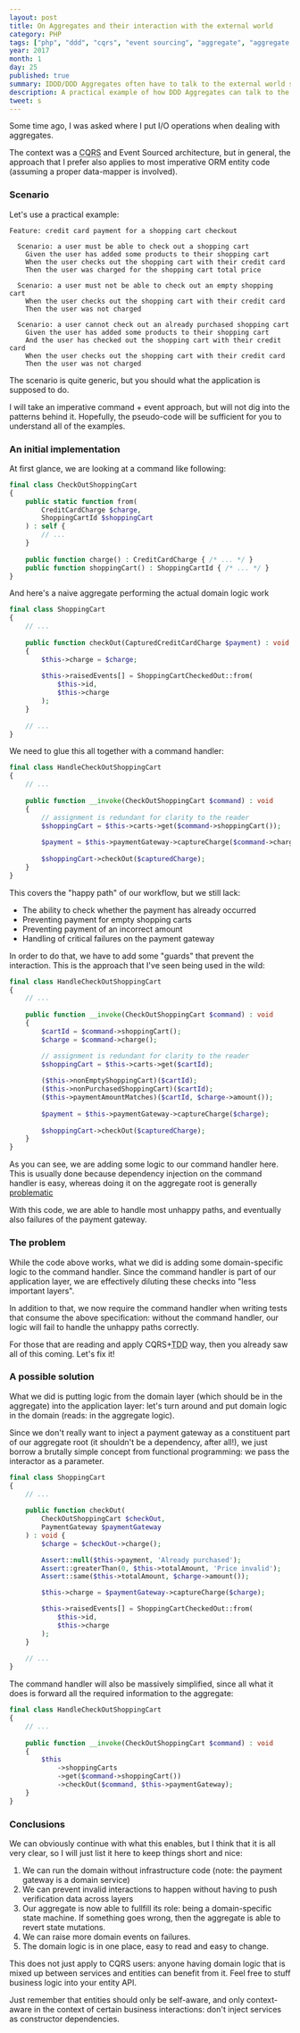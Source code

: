 ```yaml
---
layout: post
title: On Aggregates and their interaction with the external world
category: PHP
tags: ["php", "ddd", "cqrs", "event sourcing", "aggregate", "aggregate root", "patterns", "clean code"]
year: 2017
month: 1
day: 25
published: true
summary: IDDD/DDD Aggregates often have to talk to the external world somehow: a practical approachs
description: A practical example of how DDD Aggregates can talk to the external world without the need to "know" about its 
tweet: s
---
```


<p>
    Some time ago, I was asked where I put I/O operations when dealing with
    aggregates.
</p>

<div data-tweet-id="808545609468801024" class="twitter-tweet"></div>

<p>
    The context was a <abbr title="command query responsibility segregation">CQRS</abbr>
    and Event Sourced architecture, but in general, the approach that I prefer also applies to most
    imperative ORM entity code (assuming a proper data-mapper is involved).
</p>

<h3>Scenario</h3>

<p>
    Let's use a practical example:
</p>

~~~gherkin
Feature: credit card payment for a shopping cart checkout

  Scenario: a user must be able to check out a shopping cart
    Given the user has added some products to their shopping cart
    When the user checks out the shopping cart with their credit card
    Then the user was charged for the shopping cart total price
  
  Scenario: a user must not be able to check out an empty shopping cart
    When the user checks out the shopping cart with their credit card
    Then the user was not charged
  
  Scenario: a user cannot check out an already purchased shopping cart
    Given the user has added some products to their shopping cart
    And the user has checked out the shopping cart with their credit card
    When the user checks out the shopping cart with their credit card
    Then the user was not charged
~~~

<p>
    The scenario is quite generic, but you should what the application is supposed to do.
</p>

<p>
    I will take an imperative command + event approach, but will not dig into the patterns
    behind it. Hopefully, the pseudo-code will be sufficient for you to understand all
    of the examples.
</p>

<h3>An initial implementation</h3>

<p>
    At first glance, we are looking at a command like following:
</p>

~~~php
final class CheckOutShoppingCart
{
    public static function from(
        CreditCardCharge $charge,
        ShoppingCartId $shoppingCart
    ) : self {
        // ...
    }
    
    public function charge() : CreditCardCharge { /* ... */ }
    public function shoppingCart() : ShoppingCartId { /* ... */ }
}
~~~

<p>
    And here's a naive aggregate performing the actual domain logic work
</p>

~~~php
final class ShoppingCart
{
    // ... 
    
    public function checkOut(CapturedCreditCardCharge $payment) : void
    {
        $this->charge = $charge;
        
        $this->raisedEvents[] = ShoppingCartCheckedOut::from(
            $this->id,
            $this->charge
        );
    }
    
    // ... 
}
~~~

<p>
    We need to glue this all together with a command handler:
</p>

~~~php
final class HandleCheckOutShoppingCart
{
    // ... 
    
    public function __invoke(CheckOutShoppingCart $command) : void
    {
        // assignment is redundant for clarity to the reader
        $shoppingCart = $this->carts->get($command->shoppingCart());
        
        $payment = $this->paymentGateway->captureCharge($command->charge());
        
        $shoppingCart->checkOut($capturedCharge);
    }
}
~~~

<p>
    This covers the "happy path" of our workflow, but we still lack:
</p>

<ul>
    <li>The ability to check whether the payment has already occurred</li>
    <li>Preventing payment for empty shopping carts</li>
    <li>Preventing payment of an incorrect amount</li>
    <li>Handling of critical failures on the payment gateway</li>
</ul>

<p>
    In order to do that, we have to add some "guards" that prevent the interaction.
    This is the approach that I've seen being used in the wild:
</p>


~~~php
final class HandleCheckOutShoppingCart
{
    // ... 
    
    public function __invoke(CheckOutShoppingCart $command) : void
    {
        $cartId = $command->shoppingCart();
        $charge = $command->charge();

        // assignment is redundant for clarity to the reader
        $shoppingCart = $this->carts->get($cartId);
        
        ($this->nonEmptyShoppingCart)($cartId);
        ($this->nonPurchasedShoppingCart)($cartId);
        ($this->paymentAmountMatches)($cartId, $charge->amount());
        
        $payment = $this->paymentGateway->captureCharge($charge);
        
        $shoppingCart->checkOut($capturedCharge);
    }
}
~~~

<p>
    As you can see, we are adding some logic to our command handler here.
    This is usually done because dependency injection on the command handler
    is easy, whereas doing it on the aggregate root is generally <a
    href="http://misko.hevery.com/2008/09/30/to-new-or-not-to-new/" target="_blank">problematic</a>
</p>

<p>
    With this code, we are able to handle most unhappy paths, and eventually
    also failures of the payment gateway.
</p>

<h3>The problem</h3>

<p>
    While the code above works, what we did is adding some domain-specific logic
    to the command handler. Since the command handler is part of our application
    layer, we are effectively diluting these checks into "less important layers". 
</p>

<p>
    In addition to that, we now require the command handler when writing tests
    that consume the above specification: without the command handler, our logic
    will fail to handle the unhappy paths correctly.
</p>

<p>
    For those that are reading and apply CQRS+<abbr title="Event Sourcing>ES</abbr>:
    you also know that those guard aren't that simple to implement!
    Read models, projections... Oh my!
</p>

<p>
    Also: what if we wanted to react to those failures, rather than just stop
    execution? Who is responsible or that?
</p>

<p>
    If you went the <abbr title="test driven development">TDD</abbr> way, then
    you already saw all of this coming. Let's fix it!
</p>

<h3>A possible solution</h3>

<p>
    What we did is putting logic from the domain layer (which should be in the aggregate)
    into the application layer: let's turn around and put domain logic in the domain (reads:
    in the aggregate logic).
</p>

<p>
    Since we don't really want to inject a payment gateway as a constituent part
    of our aggregate root (it shouldn't be a dependency, after all!), we just borrow
    a brutally simple concept from functional programming: we pass the interactor
    as a parameter.
</p>

~~~php
final class ShoppingCart
{
    // ... 
    
    public function checkOut(
        CheckOutShoppingCart $checkOut,
        PaymentGateway $paymentGateway
    ) : void {
        $charge = $checkOut->charge();

        Assert::null($this->payment, 'Already purchased');
        Assert::greaterThan(0, $this->totalAmount, 'Price invalid');
        Assert::same($this->totalAmount, $charge->amount());

        $this->charge = $paymentGateway->captureCharge($charge);

        $this->raisedEvents[] = ShoppingCartCheckedOut::from(
            $this->id,
            $this->charge
        );
    }
    
    // ... 
}
~~~

<p>
    The command handler will also be massively simplified, since all what it
    does is forward all the required information to the aggregate:
</p>

~~~php
final class HandleCheckOutShoppingCart
{
    // ... 
    
    public function __invoke(CheckOutShoppingCart $command) : void
    {
        $this
            ->shoppingCarts
            ->get($command->shoppingCart())
            ->checkOut($command, $this->paymentGateway);
    }
}
~~~

<h3>Conclusions</h3>

<p>
    We can obviously continue with what this enables, but I think that it is all very clear,
    so I will just list it here to keep things short and nice:
</p>

<ol>
    <li>
        We can run the domain without infrastructure code (note: the payment gateway is a
        domain service)
    </li>
    <li>
        We can prevent invalid interactions to happen without having to push verification
        data across layers
    </li>
    <li>
        Our aggregate is now able to fullfill its role: being a domain-specific state machine.
        If something goes wrong, then the aggregate is able to revert state mutations.
    </li>
    <li>
        We can raise more domain events on failures.
    </li>
    <li>
        The domain logic is in one place, easy to read and easy to change.
    </li>
</ol>

<p>
    This does not just apply to CQRS users: anyone having domain logic that
    is mixed up between services and entities can benefit from it. Feel free
    to stuff business logic into your entity API.
</p>

<p>
    Just remember that entities should only be self-aware, and only context-aware
    in the context of certain business interactions: don't inject services as
    constructor dependencies.
</p>

